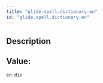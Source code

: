 ```yaml
---
title: "glide.spell.dictionary.en"
id: "glide.spell.dictionary.en"
---
```

## Description



## Value: 
```
en.dic
```